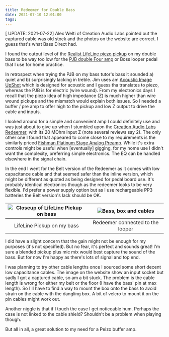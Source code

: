 ```yaml
---
title: Redeemer for Double Bass
date: 2021-07-10 12:01:00
tags:
---
```


[ UPDATE: 2021-07-22] Alex Welti of Creation Audio Labs pointed out the captured cable was old stock and the photos on the website are correct. I guess that's what Bass Direct had.

I found the output level of the [Realist LifeLine piezo pickup](https://www.davidgage.com/lifeline.php) on my double bass to be way too low for the [PJB double Four amp](https://www.pjbworld.com/cms/index.php/product_bg-75/) or Boss looper pedal that I use for home practice. 

In retrospect when trying the PJB on my bass tutor's bass it sounded a) quiet and b) surprisingly lacking in treble. Jim uses am [Acoustic Image UpShot](https://acousticimg.com/product/upshot) which is designed for acoustic and I guess tha translates to piezo, whereas the PJB is for electric (wire wound). From my electronics days I recall that the piezo idea of high impedance (Z) is much higher than wire wound pickups and the mismatch would explain both issues. So I needed a buffer / pre amp to offer high to the pickup and low Z output to drive the cable and inputs.

I looked around for a simple and convenient amp I could definitely use and was just about to give up when I stumbled upon the [Creation Audio Labs Redeemer](https://www.creationaudiolabs.com/redeemer), with its 20 MOhm input Z (note several reviews say 2). The only other one I found that appeared to come close to my requirements is the similarly priced [Fishman Platinum Stage Analog Preamp](https://www.fishman.com/portfolio/platinum-stage-eq-di-analog-preamp-pro-plt-301/). While it's extra controls might be useful when [eventually] gigging, for my home use I didn't want the complexity, preferring simple electronics. The EQ can be handled elsewhere in the signal chain.

In the end I went for the Belt version of the Redeemer as it comes with low capacitance cable and that seemed safer than the inline version, which might be different as quoted as being designed for pedal board use. It's probably identical electronics though as the redeemer looks to be very flexible. I'd prefer a power supply option but as I use rechargeable PP3 batteries the Belt version's lack should be OK.

| ![Closeup of LifeLine Pickup on bass](/images/piezo.jpg) | ![Bass, box and cables](/images/redeemer.jpg) |
|:---:|:---:|
| LifeLine Pickup on my bass | Redeemer connected to the looper |

I did have a slight concern that the gain might not be enough for my purposes (it's not specified). But no fear, it's perfect and sounds great! I'm sure a blended pickup plus mic mix would best capture the sound of the bass. But for now I'm happy as there's lots of signal and top end.

I was planning to try other cable lengths once I sourced some short decent low capacitance cables. The image on the website show an input socket but sadly I got a captured cable, so am a bit stuck. The problem is the cable length is wrong for either my belt or the floor (I have the bass' pin at max length). So I'll have to find a way to mount the box onto the bass to avoid strain on the cable with the dangling box. A bit of velcro to mount it on the pin cables might work out.

Another niggle is that if I touch the case I get noticeable hum. Perhaps the case is not linked to the cable shield? Shouldn't be a problem when playing though.

But all in all, a great solution to my need for a Peizo buffer amp.
